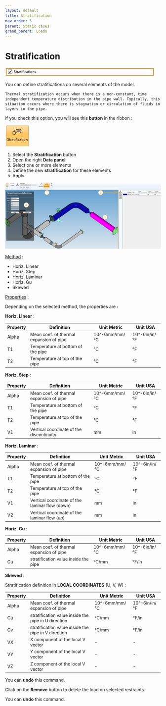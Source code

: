 ```yaml
---
layout: default
title: Stratification
nav_order: 5
parent: Static cases
grand_parent: Loads
---
```


# Stratification

![Image](../../Images/Static46.jpg)

You can define stratifications on several elements of the model.


    Thermal stratification occurs when there is a non-constant, time independent temperature distribution in the pipe wall. Typically, this situation occurs where there is stagnation or circulation of fluids in layers in the pipe.

If you check this option, you will see this **button** in the ribbon :

![Image](../../Images/Static47.jpg)

1. Select the **Stratification** button
2. Open the right **Data panel**
3. Select one or more elements
4. Define the new **stratification** for these elements
5. Apply

![Image](../../Images/Static48.jpg)

<ins>Method</ins> :

- Horiz. Linear
- Horiz. Step
- Horiz. Laminar
- Horiz. Gu
- Skewed

<ins>Properties</ins> :

Depending on the selected method, the properties are :

**Horiz. Linear** :

| Property | Definition | Unit Metric | Unit USA |
| -------- | -- | ---- | ---- |
| Alpha | Mean coef. of thermal expansion of pipe | 10^-6mm/mm/°C | 10^-6in/in/°F |
| T1 | Temperature at bottom of the pipe | °C | °F |
| T2 | Temperature at top of the pipe | °C | °F |

**Horiz. Step** :

| Property | Definition | Unit Metric | Unit USA |
| -------- | -- | ---- | ---- |
| Alpha | Mean coef. of thermal expansion of pipe | 10^-6mm/mm/°C | 10^-6in/in/°F |
| T1 | Temperature at bottom of the pipe | °C | °F |
| T2 | Temperature at top of the pipe | °C | °F |
| V1 | Vertical coordinate of the discontinuity | mm | in |

**Horiz. Laminar** :

| Property | Definition | Unit Metric | Unit USA |
| -------- | -- | ---- | ---- |
| Alpha | Mean coef. of thermal expansion of pipe | 10^-6mm/mm/°C | 10^-6in/in/°F |
| T1 | Temperature at bottom of the pipe | °C | °F |
| T2 | Temperature at top of the pipe | °C | °F |
| V1 | Vertical coordinate of the laminar flow (down) | mm | in |
| V2 | Vertical coordinate of the laminar flow (up) | mm | in |

**Horiz. Gu** :

| Property | Definition | Unit Metric | Unit USA |
| -------- | -- | ---- | ---- |
| Alpha | Mean coef. of thermal expansion of pipe | 10^-6mm/mm/°C | 10^-6in/in/°F |
| Gu | stratification value inside the pipe | °C/mm | °F/in |

**Skewed** :

Stratification definition in **LOCAL COORDINATES** (U, V, W) :

| Property | Definition | Unit Metric | Unit USA |
| -------- | -- | ---- | ---- |
| Alpha | Mean coef. of thermal expansion of pipe | 10^-6mm/mm/°C | 10^-6in/in/°F |
| Gu | stratification value inside the pipe in U direction| °C/mm | °F/in |
| Gv | stratification value inside the pipe in V direction| °C/mm | °F/in |
| VX | X component of the local V vector | - | - |
| VY | Y component of the local V vector | - | - |
| VZ | Z component of the local V vector | - | - |

You can **undo** this command.

Click on the **Remove** button to delete the load on selected restraints.

You can **undo** this command.
